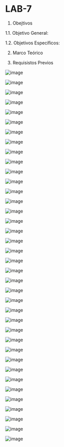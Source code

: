 # LAB-7

1. Obejtivos

1.1. Objetivo General:


1.2. Objetivos Específicos:


2. Marco Teórico


3. Requisistos Previos

![image](https://user-images.githubusercontent.com/94153604/153462929-f230cdb4-513b-40c6-94fa-092ba269c836.png)

![image](https://user-images.githubusercontent.com/94153604/153462959-ea61a015-5f85-4d97-a207-f0a5a335ef93.png)

![image](https://user-images.githubusercontent.com/94153604/153463105-8a3543dd-71c1-4842-9bec-537fd65b885e.png)

![image](https://user-images.githubusercontent.com/94153604/153463119-c68d8017-22aa-4eec-8c8f-3f0cbbb40557.png)

![image](https://user-images.githubusercontent.com/94153604/153463144-bfde829c-cb18-441f-9d31-1a983e9591a6.png)

![image](https://user-images.githubusercontent.com/94153604/153463166-5ed89899-848c-4a80-8ca8-6294e38c8fde.png)

![image](https://user-images.githubusercontent.com/94153604/153463183-43e97a36-2eb4-46fb-8312-89241706a3a2.png)

![image](https://user-images.githubusercontent.com/94153604/153463197-9c96c890-c40a-40ac-bb4b-4a0f67bcf7df.png)

![image](https://user-images.githubusercontent.com/94153604/153463216-0b8e17be-18fe-4d16-8ab5-018a9a511427.png)

![image](https://user-images.githubusercontent.com/94153604/153463237-401a40bd-bb5b-45d2-afad-eefc70cc157f.png)

![image](https://user-images.githubusercontent.com/94153604/153463253-78ec4f27-1a69-49cd-9e0c-888123b9bde8.png)

![image](https://user-images.githubusercontent.com/94153604/153463285-b2ee727c-9bf3-4877-b789-ab88089b5b89.png)

![image](https://user-images.githubusercontent.com/94153604/153463310-e1e65a8b-08d1-40c6-968a-d20cfa8d20be.png)

![image](https://user-images.githubusercontent.com/94153604/153463342-a2a5c61a-6cfe-4ed9-8b17-f06b96b50139.png)

![image](https://user-images.githubusercontent.com/94153604/153463375-27451acb-cc74-40f2-9d76-2b171e23490b.png)

![image](https://user-images.githubusercontent.com/94153604/153463396-822b0652-a01d-4267-9570-834daea733cb.png)

![image](https://user-images.githubusercontent.com/94153604/153463451-25b916f7-5b9d-495a-b541-a76230f2c07a.png)

![image](https://user-images.githubusercontent.com/94153604/153463620-f3c9a3f6-941e-4175-80dc-8af370b9f522.png)

![image](https://user-images.githubusercontent.com/94153604/153463648-8e610759-8381-4497-99b9-3c5cbdfdb5ee.png)

![image](https://user-images.githubusercontent.com/94153604/153463692-ceb56773-8484-47fe-96a4-80eaeb992c7a.png)

![image](https://user-images.githubusercontent.com/94153604/153463717-341e6890-fab9-4c25-a954-1786fe72cd7e.png)

![image](https://user-images.githubusercontent.com/94153604/153463736-027fbf78-5d5f-450a-ab85-23904787f001.png)

![image](https://user-images.githubusercontent.com/94153604/153463758-5cb727b6-3da0-406e-8190-584c3ddf6bbd.png)

![image](https://user-images.githubusercontent.com/94153604/153463994-9e7ffcc8-01e0-440c-9edf-62136b00f94d.png)

![image](https://user-images.githubusercontent.com/94153604/153464017-73962e46-769a-4e43-9136-d66a80a27456.png)

![image](https://user-images.githubusercontent.com/94153604/153464056-6ff6b1be-b633-4ac9-86c7-ee45135b7545.png)

![image](https://user-images.githubusercontent.com/94153604/153465059-807d5b0e-6573-4475-83f0-274c16516262.png)

![image](https://user-images.githubusercontent.com/94153604/153465079-6911da1a-cb02-4238-a8ad-512aacdc5404.png)

![image](https://user-images.githubusercontent.com/94153604/153465100-d6c8ce75-2d8f-4ede-b3d4-835c61cd6a2a.png)

![image](https://user-images.githubusercontent.com/94153604/153465118-11e7e45f-1e81-45dd-bb2b-06b94f130f5f.png)

![image](https://user-images.githubusercontent.com/94153604/153465144-8a6209dd-4b45-4e26-be0a-02935f0e1bd1.png)

![image](https://user-images.githubusercontent.com/94153604/153465159-0bb623a5-0af7-4d40-987b-1301ab094aab.png)

![image](https://user-images.githubusercontent.com/94153604/153465180-a4c0ddf2-7bd0-4b30-846b-9a297ff4cb0b.png)

![image](https://user-images.githubusercontent.com/94153604/153465353-5bd2ba4f-9026-4b0b-a0f6-c39223f7004c.png)

![image](https://user-images.githubusercontent.com/94153604/153465375-a4a846ab-6b5b-4e1a-9639-342fc63e3ec7.png)

![image](https://user-images.githubusercontent.com/94153604/153465608-8806286c-d856-43ac-98fa-f33cdc8de3f0.png)

![image](https://user-images.githubusercontent.com/94153604/153465623-c7ee56f8-eff4-4281-97ae-5e034aed0395.png)

![image](https://user-images.githubusercontent.com/94153604/153465738-881e4ca9-1958-4240-914b-3b47b1cfa01f.png)
